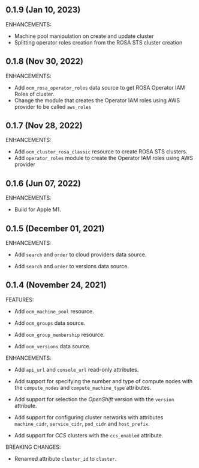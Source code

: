 ## 0.1.9 (Jan 10, 2023)

ENHANCEMENTS:

* Machine pool manipulation on create and update cluster
* Splitting operator roles creation from the ROSA STS cluster creation

## 0.1.8 (Nov 30, 2022)

ENHANCEMENTS:

* Add `ocm_rosa_operator_roles` data source to get ROSA Operator IAM Roles of cluster.
* Change the module that creates the Operator IAM roles using AWS provider to be called `aws_roles`

## 0.1.7 (Nov 28, 2022)

ENHANCEMENTS:

* Add `ocm_cluster_rosa_classic` resource to create ROSA STS clusters.
* Add `operator_roles` module to create the Operator IAM roles using AWS provider

## 0.1.6 (Jun 07, 2022)

ENHANCEMENTS:

* Build for Apple M1.


## 0.1.5 (December 01, 2021)

ENHANCEMENTS:

* Add `search` and `order` to cloud providers data source.

* Add `search` and `order` to versions data source.


## 0.1.4 (November 24, 2021)

FEATURES:

* Add `ocm_machine_pool` resource.

* Add `ocm_groups` data source.

* Add `ocm_group_membership` resource.

* Add `ocm_versions` data source.

ENHANCEMENTS:

* Add `api_url` and `console_url` read-only attributes.

* Add support for specifying the number and type of compute nodes with the
  `compute_nodes` and `compute_machine_type` attributes.

* Add support for selection the _OpenShift_ version with the `version`
  attribute.

* Add support for configuring cluster networks with attributes `machine_cidr`,
  `service_cidr`, `pod_cidr` and `host_prefix`.

* Add support for _CCS_ clusters with the `ccs_enabled` attribute.

BREAKING CHANGES:

* Renamed attribute `cluster_id` to `cluster`.
